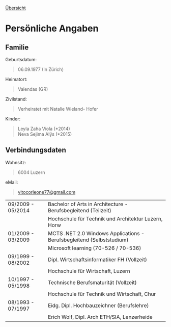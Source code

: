 [Übersicht](README.md)

# Persönliche Angaben

## Familie

Geburtsdatum:
> 06.09.1977 (In Zürich)

Heimatort:
> Valendas (GR)

Zivilstand:
> Verheiratet mit Natalie Wieland- Hofer

Kinder:
> Leyla Zaha Viola (*2014)  
> Neva Sejima Alÿs (*2015)


## Verbindungsdaten

Wohnsitz:
> 6004 Luzern

eMail:
> [vitocorleone77@gmail.com](mailto:vitocorleone77@gmail.com)

|                   |                                                                          |
| :---              |     :---                                                                 |
| 09/2009 - 05/2014 | Bachelor of Arts in Architecture - Berufsbegleitend (Teilzeit)           |
|                   | Hochschule für Technik und Architektur Luzern, Horw                      |
| 01/2009 - 03/2009 | MCTS .NET 2.0 Windows Applications - Berufsbegleitend (Selbststudium)    |
|                   | Microsoft learning (70-526 / 70-536)                                      |
| 09/1999 - 08/2002 | Dipl. Wirtschaftsinformatiker FH (Vollzeit) |
|                   | Hochschule für Wirtschaft, Luzern | 
| 10/1997 - 05/1998 | Technische Berufsmaturität (Vollzeit) |
|                   | Hochschule für Technik und Wirtschaft, Chur |
| 08/1993 - 07/1997 | Eidg. Dipl. Hochbauzeichner (Berufslehre) |
|                   | Erich Wolf, Dipl. Arch ETH/SIA, Lenzerheide |









